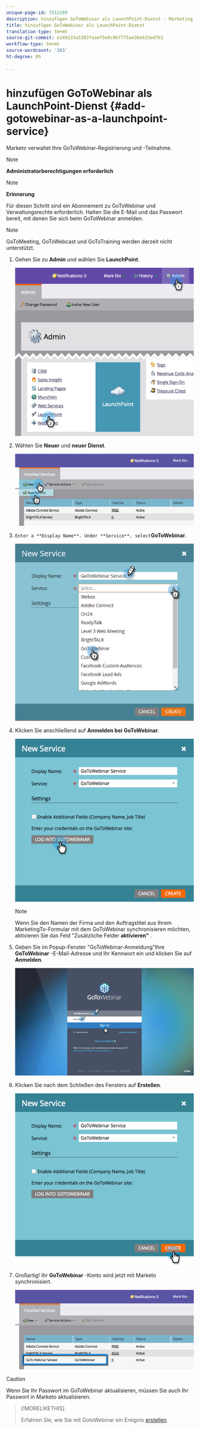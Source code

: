 ```yaml
---
unique-page-id: 7512289
description: hinzufügen GoToWebinar als LaunchPoint-Dienst - Marketing Docs - Produktdokumentation
title: hinzufügen GoToWebinar als LaunchPoint-Dienst
translation-type: tm+mt
source-git-commit: e149133a5383faaef5e9c9b7775ae36e633ed7b1
workflow-type: tm+mt
source-wordcount: '163'
ht-degree: 0%

---
```



# hinzufügen GoToWebinar als LaunchPoint-Dienst {#add-gotowebinar-as-a-launchpoint-service}

Marketo verwaltet Ihre GoToWebinar-Registrierung und -Teilnahme.

>[!NOTE]
>
>**Administratorberechtigungen erforderlich**

>[!NOTE]
>
>**Erinnerung**
>
>Für diesen Schritt sind ein Abonnement zu GoToWebinar und Verwaltungsrechte erforderlich. Halten Sie die E-Mail und das Passwort bereit, mit denen Sie sich beim GoToWebinar anmelden.

>[!NOTE]
>
>GoToMeeting, GoToWebcast und GoToTraining werden derzeit nicht unterstützt.

1. Gehen Sie zu **Admin** und wählen Sie **LaunchPoint**.

   ![](assets/image2015-4-22-15-3a33-3a47.png)

1. Wählen Sie **Neuer** und **neuer Dienst**.

   ![](assets/new-service-gotowebinar.png)

1. `Enter a **Display Name**. Under **Service**, select`**GoToWebinar**.

   ![](assets/new-service-goto-webinar1.png)

1. Klicken Sie anschließend auf **Anmelden bei** **GoToWebinar**.

   ![](assets/image2015-4-22-15-3a57-3a59.png)

   >[!NOTE]
   >
   >Wenn Sie den Namen der Firma und den Auftragstitel aus Ihrem MarketingTo-Formular mit dem GoToWebinar synchronisieren möchten, aktivieren Sie das Feld &quot;Zusätzliche Felder **aktivieren&quot;** .

1. Geben Sie im Popup-Fenster &quot;GoToWebinar-Anmeldung&quot;Ihre **GoToWebinar** -E-Mail-Adresse und Ihr Kennwort ein und klicken Sie auf **Anmelden**.

   ![](assets/image2015-4-22-15-3a52-3a31.png)

1. Klicken Sie nach dem Schließen des Fensters auf **Erstellen**.

   ![](assets/image2015-4-22-15-3a57-3a43.png)

1. Großartig! Ihr **GoToWebinar** -Konto wird jetzt mit Marketo synchronisiert.

   ![](assets/goto-webinar.png)

>[!CAUTION]
>
>Wenn Sie Ihr Passwort im GoToWebinar aktualisieren, müssen Sie auch Ihr Passwort in Marketo aktualisieren.

>[!MORELIKETHIS]
>
>Erfahren Sie, wie Sie mit GotoWebinar ein Ereignis [erstellen](../../../product-docs/demand-generation/events/create-an-event/create-an-event-with-gotowebinar.md).

